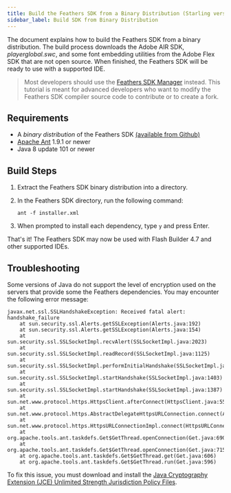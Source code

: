 ```yaml
---
title: Build the Feathers SDK from a Binary Distribution (Starling version)
sidebar_label: Build SDK from Binary Distribution
---
```


The document explains how to build the Feathers SDK from a binary distribution. The build process downloads the Adobe AIR SDK, _playerglobal.swc_, and some font embedding utilities from the Adobe Flex SDK that are not open source. When finished, the Feathers SDK will be ready to use with a supported IDE.

> Most developers should use the [Feathers SDK Manager](./installation-instructions.md) instead. This tutorial is meant for advanced developers who want to modify the Feathers SDK compiler source code to contribute or to create a fork.

## Requirements

- A _binary distribution_ of the Feathers SDK [(available from Github)](https://github.com/feathersui/feathersui-starling-sdk/releases)
- [Apache Ant](http://ant.apache.org) 1.9.1 or newer
- Java 8 update 101 or newer

## Build Steps

1.  Extract the Feathers SDK binary distribution into a directory.

1.  In the Feathers SDK directory, run the following command:

        ant -f installer.xml

1.  When prompted to install each dependency, type `y` and press Enter.

That's it! The Feathers SDK may now be used with Flash Builder 4.7 and other supported IDEs.

## Troubleshooting

Some versions of Java do not support the level of encryption used on the servers that provide some the Feathers dependencies. You may encounter the following error message:

```code
javax.net.ssl.SSLHandshakeException: Received fatal alert: handshake_failure
	at sun.security.ssl.Alerts.getSSLException(Alerts.java:192)
	at sun.security.ssl.Alerts.getSSLException(Alerts.java:154)
	at sun.security.ssl.SSLSocketImpl.recvAlert(SSLSocketImpl.java:2023)
	at sun.security.ssl.SSLSocketImpl.readRecord(SSLSocketImpl.java:1125)
	at sun.security.ssl.SSLSocketImpl.performInitialHandshake(SSLSocketImpl.java:1375)
	at sun.security.ssl.SSLSocketImpl.startHandshake(SSLSocketImpl.java:1403)
	at sun.security.ssl.SSLSocketImpl.startHandshake(SSLSocketImpl.java:1387)
	at sun.net.www.protocol.https.HttpsClient.afterConnect(HttpsClient.java:559)
	at sun.net.www.protocol.https.AbstractDelegateHttpsURLConnection.connect(AbstractDelegateHttpsURLConnection.java:185)
	at sun.net.www.protocol.https.HttpsURLConnectionImpl.connect(HttpsURLConnectionImpl.java:153)
	at org.apache.tools.ant.taskdefs.Get$GetThread.openConnection(Get.java:690)
	at org.apache.tools.ant.taskdefs.Get$GetThread.openConnection(Get.java:715)
	at org.apache.tools.ant.taskdefs.Get$GetThread.get(Get.java:606)
	at org.apache.tools.ant.taskdefs.Get$GetThread.run(Get.java:596)
```

To fix this issue, you must download and install the [Java Cryptography Extension (JCE) Unlimited Strength Jurisdiction Policy Files](http://www.oracle.com/technetwork/java/javase/downloads/jce8-download-2133166.html).
